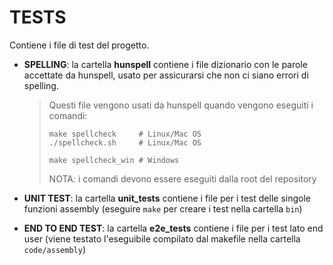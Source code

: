 # TESTS

Contiene i file di test del progetto.

* **SPELLING**: la cartella **hunspell** contiene i file dizionario con le parole accettate da hunspell,
  usato per assicurarsi che non ci siano errori di spelling.
    > Questi file vengono usati da hunspell quando vengono eseguiti i comandi:
    >
    >     make spellcheck     # Linux/Mac OS
    >     ./spellcheck.sh     # Linux/Mac OS
    >
    >     make spellcheck_win # Windows
    >
    > NOTA: i comandi devono essere eseguiti dalla root del repository

* **UNIT TEST**: la cartella **unit_tests** contiene i file per i test delle singole funzioni assembly (eseguire ```make``` per creare i test nella cartella ```bin```)

* **END TO END TEST**: la cartella **e2e_tests** contiene i file per i test lato end user (viene testato l'eseguibile compilato dal makefile nella cartella ```code/assembly```)
